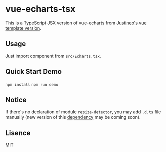 # vue-echarts-tsx
This is a TypeScript JSX version of vue-echarts from [Justineo's vue template version](https://github.com/Justineo/vue-echarts).
## Usage
Just import component from `src/Echarts.tsx`.
## Quick Start Demo
`npm install`
`npm run demo`
## Notice
If there's no declaration of module `resize-detector`, you may add `.d.ts` file manually (new version of this [dependency](https://github.com/Justineo/resize-detector) may be coming soon).
## Lisence
MIT